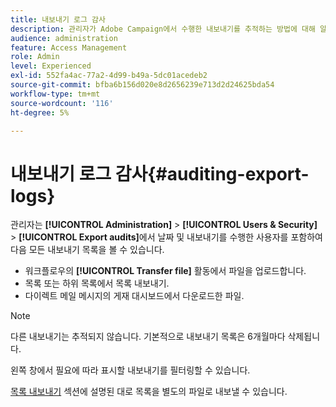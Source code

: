 ```yaml
---
title: 내보내기 로그 감사
description: 관리자가 Adobe Campaign에서 수행한 내보내기를 추적하는 방법에 대해 알아보기
audience: administration
feature: Access Management
role: Admin
level: Experienced
exl-id: 552fa4ac-77a2-4d99-b49a-5dc01acedeb2
source-git-commit: bfba6b156d020e8d2656239e713d2d24625bda54
workflow-type: tm+mt
source-wordcount: '116'
ht-degree: 5%

---
```


# 내보내기 로그 감사{#auditing-export-logs}

관리자는 **[!UICONTROL Administration]** > **[!UICONTROL Users & Security]** > **[!UICONTROL Export audits]**&#x200B;에서 날짜 및 내보내기를 수행한 사용자를 포함하여 다음 모든 내보내기 목록을 볼 수 있습니다.

* 워크플로우의 **[!UICONTROL Transfer file]** 활동에서 파일을 업로드합니다.
* 목록 또는 하위 목록에서 목록 내보내기.
* 다이렉트 메일 메시지의 게재 대시보드에서 다운로드한 파일.

>[!NOTE]
>
>다른 내보내기는 추적되지 않습니다. 기본적으로 내보내기 목록은 6개월마다 삭제됩니다.

왼쪽 창에서 필요에 따라 표시할 내보내기를 필터링할 수 있습니다.

[목록 내보내기](../../automating/using/exporting-lists.md) 섹션에 설명된 대로 목록을 별도의 파일로 내보낼 수 있습니다.
